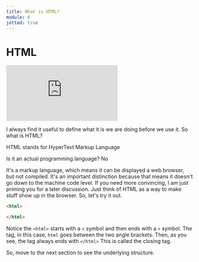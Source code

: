 ```yaml
---
title: What is HTML?
module: 6
jotted: true
---
```


# HTML

<!-- video -->
<div class="embed-responsive embed-responsive-16by9"><iframe class="embed-responsive-item" src="https://www.youtube.com/embed/LOtPdX1t2ro" frameborder="0" allowfullscreen></iframe></div>

I always find it useful to define what it is we are doing before we use it.  So what is HTML?

HTML stands for HyperText Markup Language

Is it an actual programming language?  No

It's a markup language, which means it can be displayed a web browser, but not compiled. It's an important distinction because that means it doesn't go down to the machine code level. If you need more convincing, I am just priming you for a later discussion.  Just think of HTML as a way to make stuff show up in the browser.  So, let's try it out.

```html
<html>

</html>
```

Notice the `<html>` starts with a `<` symbol and then ends with a `>` symbol.  The tag, in this case, `html` goes between the two angle brackets.  Then, as you see, the tag always ends with `</html>`  This is called the closing tag.

So, move to the next section to see the underlying structure.